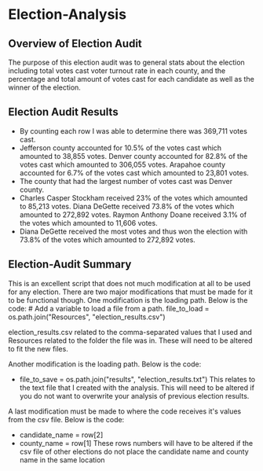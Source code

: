 # Election-Analysis
## Overview of Election Audit
The purpose of this election audit was to general stats about the election including total votes cast voter turnout rate in each county, and the percentage and total amount of votes cast for each candidate as well as the winner of the election. 
## Election Audit Results
* By counting each row I was able to determine there was 369,711 votes cast.
* Jefferson county accounted for 10.5% of the votes cast which amounted to 38,855 votes.
	Denver county accounted for 82.8% of the votes cast which amounted to 306,055 votes.
	Arapahoe county accounted for 6.7% of the votes cast which amounted to 23,801 votes.
* The county that had the largest number of votes cast was Denver county.
* Charles Casper Stockham received 23% of the votes which amounted to 85,213 votes.
	Diana DeGette received 73.8% of the votes which amounted to 272,892 votes.
	Raymon Anthony Doane received 3.1% of the votes which amounted to 11,606 votes.
* Diana DeGette received the most votes and thus won the election with 73.8% of the votes which amounted to 272,892 votes.

## Election-Audit Summary
This is an excellent script that does not much modification at all to be used for any election. There are two major modifications that must be made for it to be functional though.
One modification is the loading path. Below is the code:
	# Add a variable to load a file from a path.
	file_to_load = os.path.join("Resources", "election_results.csv")

election_results.csv related to the comma-separated values that I used and Resources related to the folder the file was in. These will need to be altered to fit the new files.

Another modification is the loading path. Below is the code:
* file_to_save = os.path.join("results", "election_results.txt")
This relates to the text file that I created with the analysis. This will need to be altered if you do not want to overwrite your analysis of previous election results. 

A last modification must be made to where the code receives it's values from the csv file. Below is the code:
* candidate_name = row[2]
* county_name = row[1]
These rows numbers will have to be altered if the csv file of other elections do not place the candidate name and county name in the same location

